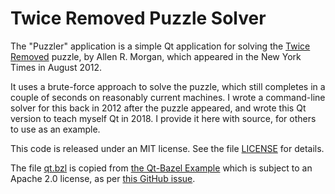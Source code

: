 # Twice Removed Puzzle Solver

The "Puzzler" application is a simple Qt application for solving the
[Twice Removed][nyt] puzzle, by Allen R. Morgan, which appeared in
the New York Times in August 2012.

It uses a brute-force approach to solve the puzzle, which still completes
in a couple of seconds on reasonably current machines.
I wrote a command-line solver for this back in 2012 after the puzzle
appeared, and wrote this Qt version to teach myself Qt in 2018.
I provide it here with source, for others to use as an example.

This code is released under an MIT license. See the file [LICENSE](LICENSE)
for details.

The file [qt.bzl](tools/qt.bzl) is copied from [the Qt-Bazel Example][qtbz]
which is subject to an Apache 2.0 license, as per [this GitHub issue][ghi3].

[nyt]: https://wordplay.blogs.nytimes.com/2012/08/04/variety-twice-removed/
[qtbz]: https://github.com/bbreslauer/qt-bazel-example
[ghi3]: https://github.com/bbreslauer/qt-bazel-example/issues/3
